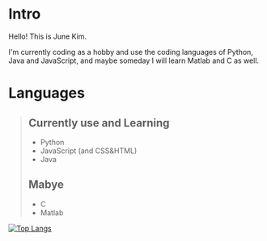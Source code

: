 # Intro

Hello! This is June Kim.

I'm currently coding as a hobby and use the coding languages of Python, Java and JavaScript, and maybe someday I will learn Matlab and C as well.

# Languages

> ## Currently use and Learning
>  - Python
>  - JavaScript (and CSS&HTML)
>  - Java
>  ## Mabye
>  - C
>  - Matlab


[![Top Langs](https://github-readme-stats.vercel.app/api/top-langs/?username=JuneKim0712&layout=compact)](https://github.com/anuraghazra/github-readme-stats)
